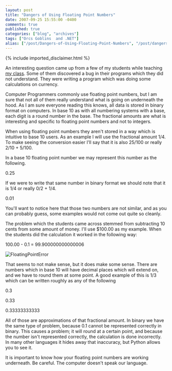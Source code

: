 ```yaml
---
layout: post
title: "Dangers of Using Floating Point Numbers"
date: 2007-09-25 15:55:00 -0400
comments: true
published: true
categories: ["blog", "archives"]
tags: ["Orcs Goblins  and .NET"]
alias: ["/post/Dangers-of-Using-Floating-Point-Numbers", "/post/dangers-of-using-floating-point-numbers"]
---
```

<!-- more -->
{% include imported_disclaimer.html %}
<p>An interesting question came up from a few of my students while teaching <a href="http://aspadvice.com/blogs/name/archive/2007/09/25/Teaching-Introduction-to-Computer-Programming.aspx">my class</a>. Some of them discovered a bug in their programs which they did not understand. They were writing a program which was doing some calculations on currency.</p>
<p>Computer Programmers commonly use floating point numbers, but I am sure that not all of them really understand what is going on underneath the hood. As I am sure everyone reading this knows, all data is stored in binary format on computers. In base 10 as with all numbering systems with a base, each digit is a round number in the base. The fractional amounts are what is interesting and specific to floating point numbers and not to integers.</p>
<p>When using floating point numbers they aren't stored in a way which is intuitive to base 10 users. As an example I will use the fractional amount 1/4. To make seeing the conversion easier I'll say that it is also 25/100 or really 2/10 + 5/100.</p>
<p>In a base 10 floating point number we may represent this number as the following.</p>
<p>0.25</p>
<p>If we were to write that same number in binary format we should note that it is 1/4 or really 0/2 + 1/4.</p>
<p>0.01</p>
<p>You'll want to notice here that those two numbers are not similar, and as you can probably guess, some examples would not come out quite so cleanly.</p>
<p>The problem which the students came across stemmed from subtracting&nbsp;10 cents&nbsp;from some amount of money. I'll use $100.00 as my example. When the students did the calculation it worked in the following way:</p>
<p>100.00 - 0.1 = 99.900000000000006</p>
<p><img src="http://static.flickr.com/1088/1452877225_08cf99c95b.jpg" border="0" alt="FloatingPointError" /></p>
<p>That seems to not make sense, but it does make some sense. There are numbers which in base 10 will have decimal places which will extend on, and we have to round them at some point. A good example of this is 1/3 which can be written roughly as any of the following</p>
<p>0.3</p>
<p>0.33</p>
<p>0.33333333333</p>
<p>All of those are approximations of that fractional amount. In binary we have the same type of problem, because 0.1 cannot be represented correctly in binary.&nbsp;This causes a problem; it will round at a certain point, and because the number isn't represented correctly, the calculation is done incorrectly. In many other languages it hides away that inaccuracy, but Python allows you to see it.</p>
<p>It is important to know how your floating point numbers are working underneath. Be careful. The computer doesn't speak our language.</p>
